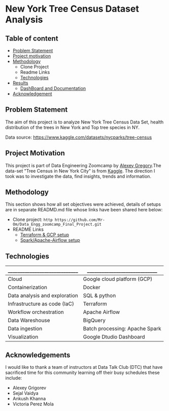 

# New York Tree Census Dataset Analysis

## Table of content
* [Problem Statement](https://github.com/Mr-Om/Data_Engg_zoomcamp_Final_Project#problem-statement)
* [Project motivation](https://github.com/Mr-Om/Data_Engg_zoomcamp_Final_Project/tree/master#project-motivation)
* [Methodology](https://github.com/Mr-Om/Data_Engg_zoomcamp_Final_Project#methodology)
    * Clone Project
    * Readme Links
    * [Technologies](https://github.com/Mr-Om/Data_Engg_zoomcamp_Final_Project#technologies)
* [Results]()
  * [DashBoard and Documentation]()
* [Acknowledgement](https://github.com/Mr-Om/Data_Engg_zoomcamp_Final_Project#acknowledgements)
## Problem Statement
The aim of this project is to analyze New York Tree Census Data Set, health distribution of the trees in New York and Top tree species in NY.

Data source: https://www.kaggle.com/datasets/nycparks/tree-census

## Project Motivation
This project is part of Data Engineering Zoomcamp by [Alexey Gregory](https://www.youtube.com/watch?v=bkJZDmreIpA&list=PL3MmuxUbc_hJed7dXYoJw8DoCuVHhGEQb).The data-set 
"Tree Census in New York City" is from [Kaggle](https://www.kaggle.com/). 
The direction I took was to investigate the data, 
find insights, trends and information.
## Methodology
This section shows how all set objectives were achieved, details of setups are in
separate READMD.md file whose links have been shared
here below:

* Clone project: ```http
  https://github.com/Mr-Om/Data_Engg_zoomcamp_Final_Project.git
        ```
* README Links
    * [Terraform & GCP setup](https://github.com/Julius166083/Zcamp/blob/master/week_7_project/Terraform/README.md)
    * [Spark/Apache-Airflow setup]()



## Technologies

|         _____________________________    |   _____________________________                                                          |
| ----------------- | ------------------------------------------------------------------ |
| Cloud |Google cloud platform (GCP)|
| Containerization | Docker |
| Data analysis and exploration | SQL & python |
| Infrastructure as code (IaC) | Terraform |
| Workflow orchestration | Apache Airflow |
| Data Wareshouse | BigQuery |
| Data ingestion | Batch processing: Apache Spark |
| Visualization| Google Dtudio Dashboard |


## Acknowledgements
I would like to thank a team of instructors at Data Talk Club (DTC) that have sacrificed time for this community learning off their busy schedules these include:
* Alexey Grigorev
* Sejal Vaidya
* Ankush Khanna
* Victoria Perez Mola

